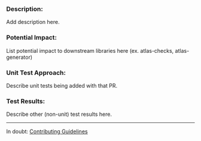 ### Description:

Add description here.

### Potential Impact:

List potential impact to downstream libraries here (ex. atlas-checks, atlas-generator)

### Unit Test Approach:

Describe unit tests being added with that PR.

### Test Results:

Describe other (non-unit) test results here.

------

In doubt: [Contributing Guidelines](CONTRIBUTING.md)
